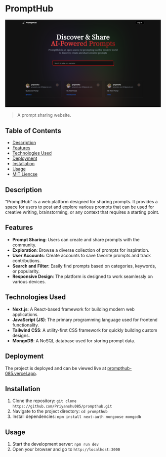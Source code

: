 # PromptHub

![Project Image](bg.png)

> A prompt sharing website.

## Table of Contents

- [Description](#description)
- [Features](#features)
- [Technologies Used](#technologies-used)
- [Deployment](#deployment)
- [Installation](#installation)
- [Usage](#usage)
- [MIT Liencse](#license)

## Description

"PromptHub" is a web platform designed for sharing prompts. It provides a space for users to post and explore various prompts that can be used for creative writing, brainstorming, or any context that requires a starting point.

## Features

- **Prompt Sharing**: Users can create and share prompts with the community.
- **Exploration**: Browse a diverse collection of prompts for inspiration.
- **User Accounts**: Create accounts to save favorite prompts and track contributions.
- **Search and Filter**: Easily find prompts based on categories, keywords, or popularity.
- **Responsive Design**: The platform is designed to work seamlessly on various devices.

## Technologies Used

- **Next.js**: A React-based framework for building modern web applications.
- **JavaScript (JS)**: The primary programming language used for frontend functionality.
- **Tailwind CSS**: A utility-first CSS framework for quickly building custom designs.
- **MongoDB**: A NoSQL database used for storing prompt data.

## Deployment

The project is deployed and can be viewed live at [prompthub-085.vercel.app](https://prompthub-085.vercel.app).

## Installation

1. Clone the repository: `git clone https://github.com/Priyanshu085/prompthub.git`
2. Navigate to the project directory: `cd prompthub`
3. Install dependencies: `npm install next-auth mongoose mongodb`

## Usage

1. Start the development server: `npm run dev`
2. Open your browser and go to `http://localhost:3000`
